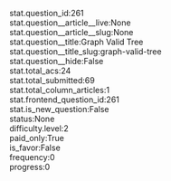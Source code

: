 stat.question_id:261  
stat.question__article__live:None  
stat.question__article__slug:None  
stat.question__title:Graph Valid Tree  
stat.question__title_slug:graph-valid-tree  
stat.question__hide:False  
stat.total_acs:24  
stat.total_submitted:69  
stat.total_column_articles:1  
stat.frontend_question_id:261  
stat.is_new_question:False  
status:None  
difficulty.level:2  
paid_only:True  
is_favor:False  
frequency:0  
progress:0  
